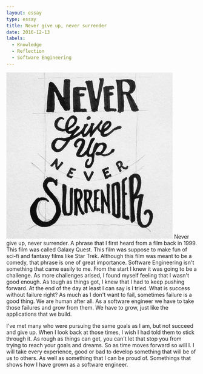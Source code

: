 ```yaml
---
layout: essay
type: essay
title: Never give up, never surrender
date: 2016-12-13
labels:
  - Knowledge
  - Reflection
  - Software Engineering
---
```

<img class="medium circular floated image" src="../images/never-give-up.jpg">
Never give up, never surrender. A phrase that I first heard from a film back in 1999. This film was called Galaxy Quest. This film was suppose to make fun of sci-fi and fantasy films like Star Trek. Although this film was meant to be a comedy, that phrase is one of great importance. Software Engineering isn't something that came easily to me. From the start I knew it was going to be a challenge. As more challenges arised, I found myself feeling that I wasn't good enough. As tough as things got, I knew that I had to keep pushing forward. At the end of the day at least I can say is I tried. What is success without failure right? As much as I don't want to fail, sometimes failure is a good thing. We are human after all. As a software engineer we have to take those failures and grow from them. We have to grow, just like the applications that we build.

I've met many who were pursuing the same goals as I am, but not succeed and give up. When I look back at those times, I wish I had told them to stick through it. As rough as things can get, you can't let that stop you from trying to reach your goals and dreams. So as time moves forward so will I. I will take every experience, good or bad to develop something that will be of us to others. As well as something that I can be proud of. Somethings that shows how I have grown as a software engineer.
